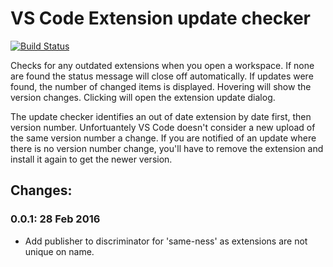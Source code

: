 # VS Code Extension update checker

[![Build Status](https://travis-ci.org/HookyQR/VSCodeExtensionUpdateCheck.svg?branch=master)](https://travis-ci.org/HookyQR/VSCodeExtensionUpdateCheck)

Checks for any outdated extensions when you open a workspace. If none are found the status message will close off automatically. If updates were found, the number of changed items is displayed. Hovering will show the version changes. Clicking will open the extension update dialog.

The update checker identifies an out of date extension by date first, then version number. Unfortuantely VS Code doesn't consider a new upload of the same version number a change. If you are notified of an update where there is no version number change, you'll have to remove the extension and install it again to get the newer version.

## Changes:
### 0.0.1: 28 Feb 2016
* Add publisher to discriminator for 'same-ness' as extensions are not unique on name.